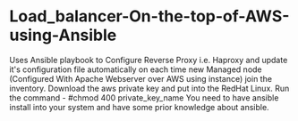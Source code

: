 # Load_balancer-On-the-top-of-AWS-using-Ansible
Uses Ansible playbook to Configure Reverse Proxy i.e. Haproxy and update it's configuration file automatically on each time new Managed node (Configured With Apache 
Webserver over AWS using instance) join the inventory.
Download the aws private key and put into the RedHat Linux.
Run the command -
#chmod 400 private_key_name
You need to have ansible install into your system and have some prior knowledge about ansible.

